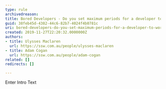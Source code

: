```yaml
---
type: rule
archivedreason: 
title: Bored Developers - Do you set maximum periods for a developer to work at any particular client?
guid: 38feb45d-4382-44c6-82b7-4024f4b0781c
uri: bored-developers-do-you-set-maximum-periods-for-a-developer-to-work-at-any-particular-client
created: 2019-11-27T22:20:32.0000000Z
authors:
- title: Ulysses Maclaren
  url: https://ssw.com.au/people/ulysses-maclaren
- title: Adam Cogan
  url: https://ssw.com.au/people/adam-cogan
related: []
redirects: []

---
```



Enter Intro Text
<br><excerpt class='endintro'></excerpt><br>



